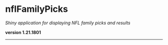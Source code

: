 # nflFamilyPicks

*Shiny application for displaying NFL family picks and results*

**version 1.21.1801**

----------
